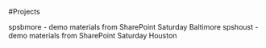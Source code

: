 #Projects

spsbmore - demo materials from SharePoint Saturday Baltimore
spshoust - demo materials from SharePoint Saturday Houston
